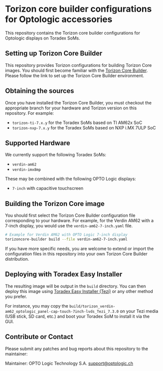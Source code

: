 # Torizon core builder configurations for Optologic accessories

This repository contains the Torizon core builder configurations for Optologic
displays on Toradex SoMs.

## Setting up Torizon Core Builder

This repository provides Torizon configurations for building Torizon Core
images. You should first become familiar with the [Torizon Core
Builder](https://developer.toradex.com/torizon/os-customization/torizoncore-builder-tool-customizing-torizoncore-images).
Please follow the link to set up the Torizon Core Builder environment.

## Obtaining the sources

Once you have installed the Torizon Core Builder, you must checkout the
appropriate branch for your hardware and Torizon version on this repository.
For example:
 - `torizon-ti-7.x.y` for the Toradex SoMs based on TI AM62x SoC
 - `torizon-nxp-7.x.y` for the Toradex SoMs based on NXP i.MX 7ULP SoC

## Supported Hardware

We currently support the following Toradex SoMs:
 - `verdin-am62`
 - `verdin-imx8mp`

These may be combined with the following OPTO Logic displays:
 - `7-inch` with capacitive touchscreen

## Building the Torizon Core image

You should first select the Torizon Core Builder configuration file
corresponding to your hardware. For example, for the Verdin AM62 with a
7-inch display, you would use the `verdin-am62-7-inch.yaml` file.

```bash
# Example for Verdin AM62 with OPTO Logic 7-inch display
torizoncore-builder build --file verdin-am62-7-inch.yaml
```

If you have more specific needs, you are welcome to extend or import the
configuration files in this repository into your own Torizon Core Builder
distribution.

## Deploying with Toradex Easy Installer

The resulting image will be output in the `build` directory. You can then deploy
this image using [Toradex Easy Installer
(Tezi)](https://developer.toradex.com/software/toradex-easy-installer) or any
other method you prefer.

For instance, you may copy the
`build/torizon_verdin-am62_optologic_panel-cap-touch-7inch-lvds_Tezi_7.3.0` on
your Tezi media (USB stick, SD card, etc.) and boot your Toradex SoM to install
it via the GUI.

## Contribute or Contact

Please submit any patches and bug reports about this repository to the maintainer:

Maintainer: OPTO Logic Technology S.A. <support@optologic.ch>
